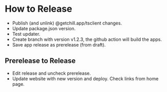 # How to Release

- Publish (and unlink) @getchill.app/tsclient changes.
- Update package.json version.
- Test updater.
- Create branch with version v1.2.3, the github action will build the apps.
- Save app release as prerelease (from draft).

## Prerelease to Release

- Edit release and uncheck prerelease.
- Update website with new version and deploy. Check links from home page.
